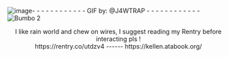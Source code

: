![image](https://github.com/user-attachments/assets/cdae7af0-efee-4e6f-914b-6337a5256ee9)- - - - - - - - - - - - GIF by: @J4WTRAP - - - - - - - - - - - -
![Bumbo 2](https://github.com/user-attachments/assets/eab6797d-5065-4521-a2db-8216375fa7d7)

<div align="center">
I like rain world and chew on wires, I suggest reading my Rentry before interacting pls !
  <div align="center">
https://rentry.co/utdzv4   ------  https://kellen.atabook.org/ 
